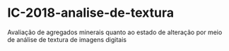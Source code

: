 # IC-2018-analise-de-textura
Avaliação de agregados minerais quanto ao estado de alteração por meio de análise de textura de imagens digitais
